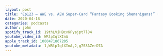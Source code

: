 ```yaml
---
layout: post
title: "Ep123 – WWE vs. AEW Super-Card “Fantasy Booking Shenanigans!” (with Mr. Warren Hayes @MrWarrenHayes)"
date: 2020-04-18
categories: podcasts
author: john
spotify_track_id: 19thLViHBcvKFyajpt7l84
youtube_video_id: WRlpIqlXInA
apple_track_id: 1000471867205
youtube_metadata: 1,WRlpIqlXInA,2,g7S3AZerD7A
---
```


